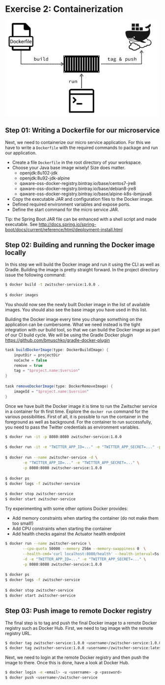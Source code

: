 # Exercise 2: Containerization

<img src="illustration-02.png" alt="Exercise 2 Illustration" width="500"/>

## Step 01: Writing a Dockerfile for our microservice

Next, we need to containerize our micro service application. For this we have to write a `Dockerfile`
with the required commands to package and run our application.

* Create a file `Dockerfile` in the root directory of your workspace.
* Choose your Java base image wisely! Size does matter.
    * openjdk:8u102-jdk
    * openjdk:8u92-jdk-alpine
    * qaware-oss-docker-registry.bintray.io/base/centos7-jre8
    * qaware-oss-docker-registry.bintray.io/base/debian8-jre8
    * qaware-oss-docker-registry.bintray.io/base/alpine-k8s-ibmjava8
* Copy the executable JAR and configuration files to the Docker image.
* Defined required environment variables and expose ports.
* Define the start command for the micro service JAR.

Tip: the Spring Boot JAR file can be enhanced with a shell script and made executable.
See http://docs.spring.io/spring-boot/docs/current/reference/html/deployment-install.html


## Step 02: Building and running the Docker image locally

In this step we will build the Docker image and run it using the CLI as well as Gradle. Building the
image is pretty straight forward. In the project directory issue the following command:

```bash
$ docker build -t zwitscher-service:1.0.0 .

$ docker images
```

You should now see the newly built Docker image in the list of available images. You should also see the
base image you have used in this list.

Building the Docker image every time you change something on the application can be cumbersome. What we need
instead is the tight integration with our build tool, so that we can build the Docker image as part of our CI
build cycle. We will be using the Gradle Docker plugin https://github.com/bmuschko/gradle-docker-plugin

```gradle
task buildDockerImage(type: DockerBuildImage) {
    inputDir = projectDir
    noCache = false
    remove = true
    tag = "$project.name:$version"
}

task removeDockerImage(type: DockerRemoveImage) {
    imageId = "$project.name:$version"
}
```

Once we have built the Docker image it is time to run the Zwitscher service in a container for th first time. Explore
the `docker run` command for the various possibilities. First of all, it is possible to run the container in the
foreground as well as background. For the container to run successfully, you need to pass the Twitter credentials as
environment variables.

```bash
$ docker run -it -p 8080:8080 zwitscher-service:1.0.0

$ docker run -it -e "TWITTER_APP_ID=..." -e "TWITTER_APP_SECRET=..." -p 8080:8080 zwitscher-service:1.0.0

$ docker run --name zwitscher-service -d \
        -e "TWITTER_APP_ID=..." -e "TWITTER_APP_SECRET=..." \
        -p 8080:8080 zwitscher-service:1.0.0

$ docker ps
$ docker logs -f zwitscher-service

$ docker stop zwitscher-service
$ docker start zwitscher-service
```

Try experimenting with some other options Docker provides:

* Add memory constraints when starting the container (do not make them too small!)
* Add CPU constraints when starting the container
* Add health checks against the Actuator health endpoint

```bash
$ docker run --name zwitscher-service \
        --cpu-quota 50000 --memory 256m --memory-swappiness 0  \
        --health-cmd='curl localhost:8080/health' --health-interval=5s \
        -d -e "TWITTER_APP_ID=..." -e "TWITTER_APP_SECRET=..." \
        -p 8080:8080 zwitscher-service:1.0.0

$ docker ps
$ docker logs -f zwitscher-service

$ docker stop zwitscher-service
$ docker start zwitscher-service
```

## Step 03: Push image to remote Docker registry

The final step is to tag and push the final Docker image to a remote Docker registry such as Docker Hub.
First, we need to tag image with the remote registry URL.

```bash
$ docker tag zwitscher-service:1.0.0 <username>/zwitscher-service:1.0.0
$ docker tag zwitscher-service:1.0.0 <username>/zwitscher-service:latest
```

Next, we need to login at the remote Docker registry and then push the image to there. Once this is
done, have a look at Docker Hub.

```bash
$ docker login -e <email> -u <username> -p <password>
$ docker push <username>/zwitscher-service
```
